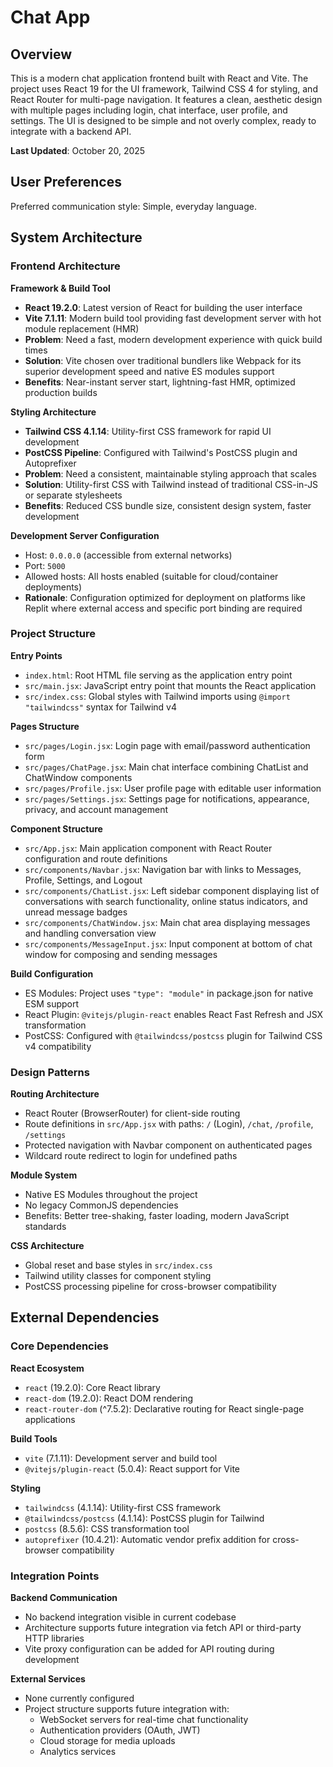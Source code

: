 # Chat App

## Overview

This is a modern chat application frontend built with React and Vite. The project uses React 19 for the UI framework, Tailwind CSS 4 for styling, and React Router for multi-page navigation. It features a clean, aesthetic design with multiple pages including login, chat interface, user profile, and settings. The UI is designed to be simple and not overly complex, ready to integrate with a backend API.

**Last Updated**: October 20, 2025

## User Preferences

Preferred communication style: Simple, everyday language.

## System Architecture

### Frontend Architecture

**Framework & Build Tool**
- **React 19.2.0**: Latest version of React for building the user interface
- **Vite 7.1.11**: Modern build tool providing fast development server with hot module replacement (HMR)
- **Problem**: Need a fast, modern development experience with quick build times
- **Solution**: Vite chosen over traditional bundlers like Webpack for its superior development speed and native ES modules support
- **Benefits**: Near-instant server start, lightning-fast HMR, optimized production builds

**Styling Architecture**
- **Tailwind CSS 4.1.14**: Utility-first CSS framework for rapid UI development
- **PostCSS Pipeline**: Configured with Tailwind's PostCSS plugin and Autoprefixer
- **Problem**: Need a consistent, maintainable styling approach that scales
- **Solution**: Utility-first CSS with Tailwind instead of traditional CSS-in-JS or separate stylesheets
- **Benefits**: Reduced CSS bundle size, consistent design system, faster development

**Development Server Configuration**
- Host: `0.0.0.0` (accessible from external networks)
- Port: `5000`
- Allowed hosts: All hosts enabled (suitable for cloud/container deployments)
- **Rationale**: Configuration optimized for deployment on platforms like Replit where external access and specific port binding are required

### Project Structure

**Entry Points**
- `index.html`: Root HTML file serving as the application entry point
- `src/main.jsx`: JavaScript entry point that mounts the React application
- `src/index.css`: Global styles with Tailwind imports using `@import "tailwindcss"` syntax for Tailwind v4

**Pages Structure**
- `src/pages/Login.jsx`: Login page with email/password authentication form
- `src/pages/ChatPage.jsx`: Main chat interface combining ChatList and ChatWindow components
- `src/pages/Profile.jsx`: User profile page with editable user information
- `src/pages/Settings.jsx`: Settings page for notifications, appearance, privacy, and account management

**Component Structure**
- `src/App.jsx`: Main application component with React Router configuration and route definitions
- `src/components/Navbar.jsx`: Navigation bar with links to Messages, Profile, Settings, and Logout
- `src/components/ChatList.jsx`: Left sidebar component displaying list of conversations with search functionality, online status indicators, and unread message badges
- `src/components/ChatWindow.jsx`: Main chat area displaying messages and handling conversation view
- `src/components/MessageInput.jsx`: Input component at bottom of chat window for composing and sending messages

**Build Configuration**
- ES Modules: Project uses `"type": "module"` in package.json for native ESM support
- React Plugin: `@vitejs/plugin-react` enables React Fast Refresh and JSX transformation
- PostCSS: Configured with `@tailwindcss/postcss` plugin for Tailwind CSS v4 compatibility

### Design Patterns

**Routing Architecture**
- React Router (BrowserRouter) for client-side routing
- Route definitions in `src/App.jsx` with paths: `/` (Login), `/chat`, `/profile`, `/settings`
- Protected navigation with Navbar component on authenticated pages
- Wildcard route redirect to login for undefined paths

**Module System**
- Native ES Modules throughout the project
- No legacy CommonJS dependencies
- Benefits: Better tree-shaking, faster loading, modern JavaScript standards

**CSS Architecture**
- Global reset and base styles in `src/index.css`
- Tailwind utility classes for component styling
- PostCSS processing pipeline for cross-browser compatibility

## External Dependencies

### Core Dependencies

**React Ecosystem**
- `react` (19.2.0): Core React library
- `react-dom` (19.2.0): React DOM rendering
- `react-router-dom` (^7.5.2): Declarative routing for React single-page applications

**Build Tools**
- `vite` (7.1.11): Development server and build tool
- `@vitejs/plugin-react` (5.0.4): React support for Vite

**Styling**
- `tailwindcss` (4.1.14): Utility-first CSS framework
- `@tailwindcss/postcss` (4.1.14): PostCSS plugin for Tailwind
- `postcss` (8.5.6): CSS transformation tool
- `autoprefixer` (10.4.21): Automatic vendor prefix addition for cross-browser compatibility

### Integration Points

**Backend Communication**
- No backend integration visible in current codebase
- Architecture supports future integration via fetch API or third-party HTTP libraries
- Vite proxy configuration can be added for API routing during development

**External Services**
- None currently configured
- Project structure supports future integration with:
  - WebSocket servers for real-time chat functionality
  - Authentication providers (OAuth, JWT)
  - Cloud storage for media uploads
  - Analytics services